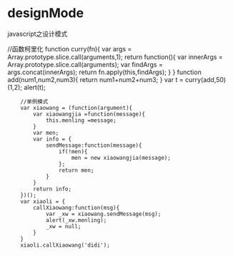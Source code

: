 # designMode
javascript之设计模式

//函数柯里化
			function curry(fn){
				var args = Array.prototype.slice.call(arguments,1);
				return function(){
					var innerArgs = Array.prototype.slice.call(arguments);
					var findArgs = args.concat(innerArgs);
					return fn.apply(this,findArgs);
				}
			}
			function add(num1,num2,num3){
				return num1+num2+num3;
			}
			var t = curry(add,50)(1,2);
			alert(t);
      
      
		//单例模式
		var xiaowang = (function(argument){
			var xiaowangjia =function(message){
				this.menling =message;
			}
			var men;
			var info = {
				sendMessage:function(message){
					if(!men){
						men = new xiaowangjia(message);
					};
					return men;
				}
			}
			return info;
		})();
		var xiaoli = {
			callXiaowang:function(msg){
				var _xw = xiaowang.sendMessage(msg);
				alert(_xw.menling);
				_xw = null;
			}
		}
		xiaoli.callXiaowang('didi');
